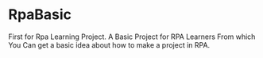 # RpaBasic
First for Rpa Learning Project. 
A Basic Project for RPA Learners From which You Can get a basic idea about how to make a project in RPA.

